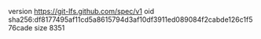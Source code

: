 version https://git-lfs.github.com/spec/v1
oid sha256:df8177495af11cd5a8615794d3af10df3911ed089084f2cabde126c1f576cade
size 8351
